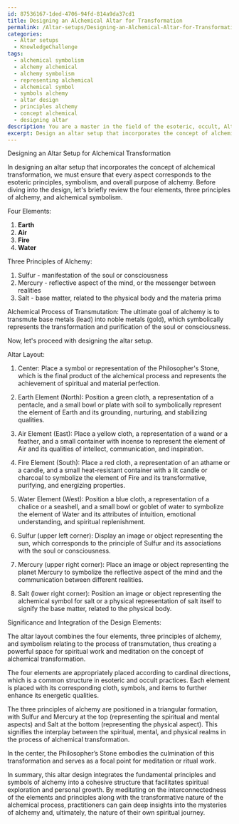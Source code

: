```yaml
---
id: 87536167-1ded-4706-94fd-814a9da37cd1
title: Designing an Alchemical Altar for Transformation
permalink: /Altar-setups/Designing-an-Alchemical-Altar-for-Transformation/
categories:
  - Altar setups
  - KnowledgeChallenge
tags:
  - alchemical symbolism
  - alchemy alchemical
  - alchemy symbolism
  - representing alchemical
  - alchemical symbol
  - symbols alchemy
  - altar design
  - principles alchemy
  - concept alchemical
  - designing altar
description: You are a master in the field of the esoteric, occult, Altar setups and Education. You are a writer of tests, challenges, books and deep knowledge on Altar setups for initiates and students to gain deep insights and understanding from. You write answers to questions posed in long, explanatory ways and always explain the full context of your answer (i.e., related concepts, formulas, examples, or history), as well as the step-by-step thinking process you take to answer the challenges. Be rigorous and thorough, and summarize the key themes, ideas, and conclusions at the end.
excerpt: Design an altar setup that incorporates the concept of alchemical transformation, utilizing the four elements, the three principles of alchemy, and symbolism relating to the process of transmutation. Explain the significance of each element's placement and the chosen symbols in relation to the overall esoteric purpose of the altar.
---
```

Designing an Altar Setup for Alchemical Transformation

In designing an altar setup that incorporates the concept of alchemical transformation, we must ensure that every aspect corresponds to the esoteric principles, symbolism, and overall purpose of alchemy. Before diving into the design, let's briefly review the four elements, three principles of alchemy, and alchemical symbolism.

Four Elements:
1. **Earth**
2. **Air**
3. **Fire**
4. **Water**

Three Principles of Alchemy:
1. Sulfur - manifestation of the soul or consciousness
2. Mercury - reflective aspect of the mind, or the messenger between realities
3. Salt - base matter, related to the physical body and the materia prima

Alchemical Process of Transmutation:
The ultimate goal of alchemy is to transmute base metals (lead) into noble metals (gold), which symbolically represents the transformation and purification of the soul or consciousness.

Now, let's proceed with designing the altar setup.

Altar Layout:
1. Center: Place a symbol or representation of the Philosopher's Stone, which is the final product of the alchemical process and represents the achievement of spiritual and material perfection.

2. Earth Element (North): Position a green cloth, a representation of a pentacle, and a small bowl or plate with soil to symbolically represent the element of Earth and its grounding, nurturing, and stabilizing qualities.

3. Air Element (East): Place a yellow cloth, a representation of a wand or a feather, and a small container with incense to represent the element of Air and its qualities of intellect, communication, and inspiration.

4. Fire Element (South): Place a red cloth, a representation of an athame or a candle, and a small heat-resistant container with a lit candle or charcoal to symbolize the element of Fire and its transformative, purifying, and energizing properties.

5. Water Element (West): Position a blue cloth, a representation of a chalice or a seashell, and a small bowl or goblet of water to symbolize the element of Water and its attributes of intuition, emotional understanding, and spiritual replenishment.

6. Sulfur (upper left corner): Display an image or object representing the sun, which corresponds to the principle of Sulfur and its associations with the soul or consciousness.

7. Mercury (upper right corner): Place an image or object representing the planet Mercury to symbolize the reflective aspect of the mind and the communication between different realities.

8. Salt (lower right corner): Position an image or object representing the alchemical symbol for salt or a physical representation of salt itself to signify the base matter, related to the physical body.

Significance and Integration of the Design Elements:

The altar layout combines the four elements, three principles of alchemy, and symbolism relating to the process of transmutation, thus creating a powerful space for spiritual work and meditation on the concept of alchemical transformation.

The four elements are appropriately placed according to cardinal directions, which is a common structure in esoteric and occult practices. Each element is placed with its corresponding cloth, symbols, and items to further enhance its energetic qualities.

The three principles of alchemy are positioned in a triangular formation, with Sulfur and Mercury at the top (representing the spiritual and mental aspects) and Salt at the bottom (representing the physical aspect). This signifies the interplay between the spiritual, mental, and physical realms in the process of alchemical transformation.

In the center, the Philosopher’s Stone embodies the culmination of this transformation and serves as a focal point for meditation or ritual work.

In summary, this altar design integrates the fundamental principles and symbols of alchemy into a cohesive structure that facilitates spiritual exploration and personal growth. By meditating on the interconnectedness of the elements and principles along with the transformative nature of the alchemical process, practitioners can gain deep insights into the mysteries of alchemy and, ultimately, the nature of their own spiritual journey.

